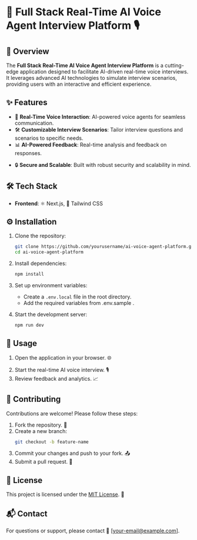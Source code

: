 # 🌟 Full Stack Real-Time AI Voice Agent Interview Platform 🎙️

## 📖 Overview

The **Full Stack Real-Time AI Voice Agent Interview Platform** is a cutting-edge application designed to facilitate AI-driven real-time voice interviews. It leverages advanced AI technologies to simulate interview scenarios, providing users with an interactive and efficient experience.

## ✨ Features

- 🎤 **Real-Time Voice Interaction**: AI-powered voice agents for seamless communication.
- 🛠️ **Customizable Interview Scenarios**: Tailor interview questions and scenarios to specific needs.
- 📊 **AI-Powered Feedback**: Real-time analysis and feedback on responses.
<!-- - 🌐 **Cross-Platform Support**: Accessible via web and mobile platforms. -->
- 🔒 **Secure and Scalable**: Built with robust security and scalability in mind.

## 🛠️ Tech Stack

- **Frontend**: ⚛️ Next.js, 🎨 Tailwind CSS
<!-- - **Backend**: 🟢 Node.js, 🚀 Express.js
- **Database**: 🍃 MongoDB -->
  <!-- - **AI/ML**: 🐍 Python, 🔬 TensorFlow, or 🤖 OpenAI APIs -->
  <!-- - **Real-Time Communication**: 📡 WebRTC, 🔗 Socket.IO -->
  <!-- - **Deployment**: 🐳 Docker, ☸️ Kubernetes, ☁️ AWS/GCP/Azure -->

## ⚙️ Installation

1. Clone the repository:

   ```bash
   git clone https://github.com/yourusername/ai-voice-agent-platform.git
   cd ai-voice-agent-platform
   ```

2. Install dependencies:

   ```bash
   npm install
   ```

3. Set up environment variables:

   - Create a `.env.local` file in the root directory.
   - Add the required variables from .env.sample .

4. Start the development server:
   ```bash
   npm run dev
   ```

## 🚀 Usage

1. Open the application in your browser. 🌐
<!-- 2. Configure your interview settings. ⚙️ -->
2. Start the real-time AI voice interview. 🎙️
3. Review feedback and analytics. 📈

## 🤝 Contributing

Contributions are welcome! Please follow these steps:

1. Fork the repository. 🍴
2. Create a new branch:
   ```bash
   git checkout -b feature-name
   ```
3. Commit your changes and push to your fork. 📤
4. Submit a pull request. 🔄

## 📜 License

This project is licensed under the [MIT License](LICENSE). 📄

## 📬 Contact

For questions or support, please contact 📧 [your-email@example.com].
